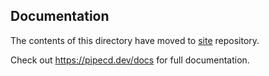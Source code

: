 ## Documentation

The contents of this directory have moved to [site](https://github.com/pipe-cd/site) repository.

Check out https://pipecd.dev/docs for full documentation.
